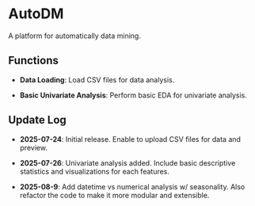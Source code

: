 # AutoDM
A platform for automatically data mining.

## Functions

- **Data Loading**: Load CSV files for data analysis.

- **Basic Univariate Analysis**: Perform basic EDA for univariate analysis.

## Update Log

- **2025-07-24**: Initial release. Enable to upload CSV files for data and preview.

- **2025-07-26**: Univariate analysis added. Include basic descriptive statistics and visualizations for each features.

- **2025-08-9**: Add datetime vs numerical analysis w/ seasonality. Also refactor the code to make it more modular and extensible.